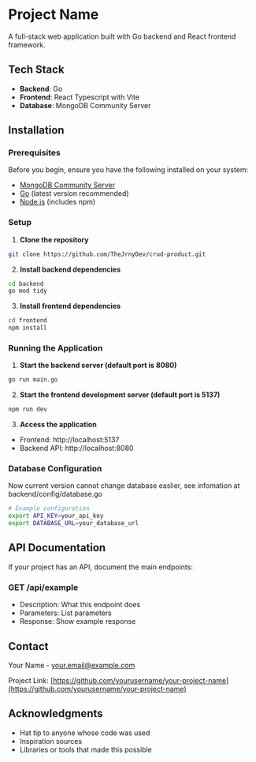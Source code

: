 # Project Name

A full-stack web application built with Go backend and React frontend framework.

## Tech Stack

- **Backend**: Go
- **Frontend**: React Typescript with Vite
- **Database**: MongoDB Community Server

## Installation

### Prerequisites

Before you begin, ensure you have the following installed on your system:

- [MongoDB Community Server](https://www.mongodb.com/try/download/community)
- [Go](https://golang.org/dl/) (latest version recommended)
- [Node.js](https://nodejs.org/) (includes npm)

### Setup

1. **Clone the repository**
```bash
git clone https://github.com/TheJrnyDev/crud-product.git
```

2. **Install backend dependencies**
```bash
cd backend
go mod tidy
```

3. **Install frontend dependencies**
```bash
cd frontend
npm install
```

### Running the Application

1. **Start the backend server (default port is 8080)**
```bash
go run main.go
```

2. **Start the frontend development server (default port is 5137)**
```bash
npm run dev
```

3. **Access the application**
- Frontend: http://localhost:5137
- Backend API: http://localhost:8080

### Database Configuration

Now current version cannot change database easlier, see infomation at backend/config/database.go

```bash
# Example configuration
export API_KEY=your_api_key
export DATABASE_URL=your_database_url
```

## API Documentation

If your project has an API, document the main endpoints:

### GET /api/example
- Description: What this endpoint does
- Parameters: List parameters
- Response: Show example response

## Contact

Your Name - your.email@example.com

Project Link: [https://github.com/yourusername/your-project-name](https://github.com/yourusername/your-project-name)

## Acknowledgments

- Hat tip to anyone whose code was used
- Inspiration sources
- Libraries or tools that made this possible